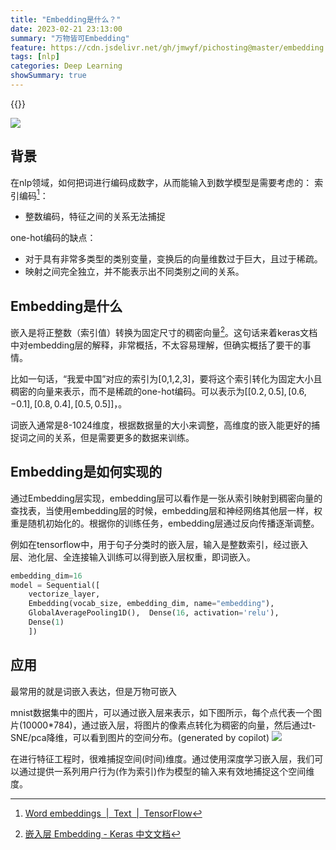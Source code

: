 ```yaml
---
title: "Embedding是什么？"
date: 2023-02-21 23:13:00
summary: "万物皆可Embedding"
feature: https://cdn.jsdelivr.net/gh/jmwyf/pichosting@master/embedding.png
tags: [nlp]
categories: Deep Learning
showSummary: true
---
```


{{<katex>}}

![](https://cdn.jsdelivr.net/gh/jmwyf/pichosting@master/embedding.png)

## 背景
在nlp领域，如何把词进行编码成数字，从而能输入到数学模型是需要考虑的：
索引编码[^2]：
- 整数编码，特征之间的关系无法捕捉

one-hot编码的缺点：
- 对于具有非常多类型的类别变量，变换后的向量维数过于巨大，且过于稀疏。
- 映射之间完全独立，并不能表示出不同类别之间的关系。

## Embedding是什么
嵌入是将正整数（索引值）转换为固定尺寸的稠密向量[^1]。这句话来着keras文档中对embedding层的解释，非常概括，不太容易理解，但确实概括了要干的事情。

比如一句话，“我爱中国”对应的索引为[0,1,2,3]，要将这个索引转化为固定大小且稠密的向量来表示，而不是稀疏的one-hot编码。可以表示为$[[0.2, 0.5], [0.6,-0.1], [0.8, 0.4], [0.5, 0.5]]$，。

词嵌入通常是8-1024维度，根据数据量的大小来调整，高维度的嵌入能更好的捕捉词之间的关系，但是需要更多的数据来训练。

## Embedding是如何实现的
通过Embedding层实现，embedding层可以看作是一张从索引映射到稠密向量的查找表，当使用embedding层的时候，embedding层和神经网络其他层一样，权重是随机初始化的。根据你的训练任务，embedding层通过反向传播逐渐调整。

例如在tensorflow中，用于句子分类时的嵌入层，输入是整数索引，经过嵌入层、池化层、全连接输入训练可以得到嵌入层权重，即词嵌入。
```python
embedding_dim=16
model = Sequential([  
	vectorize_layer,  
	Embedding(vocab_size, embedding_dim, name="embedding"),  
	GlobalAveragePooling1D(),  Dense(16, activation='relu'),  
	Dense(1)
	])
```


## 应用
最常用的就是词嵌入表达，但是万物可嵌入

mnist数据集中的图片，可以通过嵌入层来表示，如下图所示，每个点代表一个图片(10000*784)，通过嵌入层，将图片的像素点转化为稠密的向量，然后通过t-SNE/pca降维，可以看到图片的空间分布。(generated by copilot)
![](https://cdn.jsdelivr.net/gh/jmwyf/pichosting@master/mnistembedding.png)

在进行特征工程时，很难捕捉空间(时间)维度。通过使用深度学习嵌入层，我们可以通过提供一系列用户行为(作为索引)作为模型的输入来有效地捕捉这个空间维度。



[^1]: [嵌入层 Embedding - Keras 中文文档](https://keras.io/zh/layers/embeddings/)
[^2]: [Word embeddings  |  Text  |  TensorFlow](https://www.tensorflow.org/text/guide/word_embeddings)
